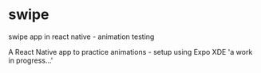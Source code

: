 # swipe
swipe app in react native - animation testing

A React Native app to practice animations - setup using Expo XDE
'a work in progress...'

